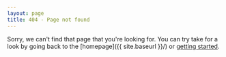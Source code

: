 ```yaml
---
layout: page
title: 404 - Page not found
---
```


Sorry, we can't find that page that you're looking for. You can try take for a look by going back to the [homepage]({{ site.baseurl }}/) or [getting started](/en/getting-started/).
